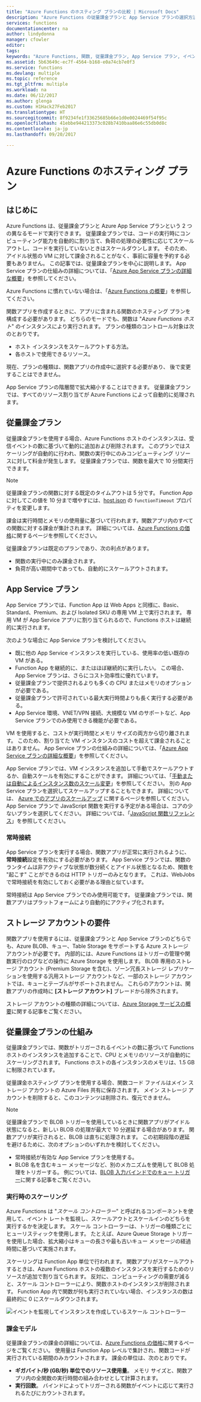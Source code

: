 ```yaml
---
title: "Azure Functions のホスティング プランの比較 | Microsoft Docs"
description: "Azure Functions の従量課金プランと App Service プランの選択方法について説明します。"
services: functions
documentationcenter: na
author: lindydonna
manager: cfowler
editor: 
tags: 
keywords: "Azure Functions, 関数, 従量課金プラン, App Service プラン, イベント処理, webhook, 動的コンピューティング, サーバーレス アーキテクチャ"
ms.assetid: 5b63649c-ec7f-4564-b168-e0a74cb7e0f3
ms.service: functions
ms.devlang: multiple
ms.topic: reference
ms.tgt_pltfrm: multiple
ms.workload: na
ms.date: 06/12/2017
ms.author: glenga
ms.custom: H1Hack27Feb2017
ms.translationtype: HT
ms.sourcegitcommit: 8f9234fe1f33625685b66e1d0e0024469f54f95c
ms.openlocfilehash: 41ebbe944213373c028b7410baa86e6c55db0d8c
ms.contentlocale: ja-jp
ms.lasthandoff: 09/20/2017

---
```

# <a name="azure-functions-hosting-plans-comparison"></a>Azure Functions のホスティング プラン

## <a name="introduction"></a>はじめに

Azure Functions は、従量課金プランと Azure App Service プランという 2 つの異なるモードで実行できます。 従量課金プランでは、コードの実行時にコンピューティング能力を自動的に割り当て、負荷の処理の必要性に応じてスケールアウトし、コードを実行していないときはスケールダウンします。 そのため、アイドル状態の VM に対して課金されることがなく、事前に容量を予約する必要もありません。 この記事では、従量課金プランを中心に説明します。 App Service プランの仕組みの詳細については、「[Azure App Service プランの詳細な概要](../app-service/azure-web-sites-web-hosting-plans-in-depth-overview.md)」を参照してください。 

Azure Functions に慣れていない場合は、「[Azure Functions の概要](functions-overview.md)」を参照してください。

関数アプリを作成するときに、アプリに含まれる関数のホスティング プランを構成する必要があります。 どちらのモードでも、関数は "*Azure Functions ホスト*" のインスタンスにより実行されます。 プランの種類のコントロール対象は次のとおりです。

* ホスト インスタンスをスケールアウトする方法。
* 各ホストで使用できるリソース。

現在、プランの種類は、関数アプリの作成中に選択する必要があり、 後で変更することはできません。 

App Service プランの階層間で拡大縮小することはできます。 従量課金プランでは、すべてのリソース割り当てが Azure Functions によって自動的に処理されます。

## <a name="consumption-plan"></a>従量課金プラン

従量課金プランを使用する場合、Azure Functions ホストのインスタンスは、受信イベントの数に基づいて動的に追加および削除されます。 このプランではスケーリングが自動的に行われ、関数の実行中にのみコンピューティング リソースに対して料金が発生します。 従量課金プランでは、関数を最大で 10 分間実行できます。 

> [!NOTE]
> 従量課金プランの関数に対する既定のタイムアウトは 5 分です。 Function App に対してこの値を 10 分まで増やすには、[host.json](https://github.com/Azure/azure-webjobs-sdk-script/wiki/host.json) の `functionTimeout` プロパティを変更します。

課金は実行時間とメモリの使用量に基づいて行われます。関数アプリ内のすべての関数に対する課金が集計されます。 詳細については、[Azure Functions の価格]に関するページを参照してください。

従量課金プランは既定のプランであり、次の利点があります。
- 関数の実行中にのみ課金されます。
- 負荷が高い期間中であっても、自動的にスケールアウトされます。

## <a name="app-service-plan"></a>App Service プラン

App Service プランでは、Function App は Web Apps と同様に、Basic、Standard、Premium、および Isolated SKU の専用 VM 上で実行されます。 専用 VM が App Service アプリに割り当てられるので、Functions ホストは継続的に実行されます。

次のような場合に App Service プランを検討してください。
- 既に他の App Service インスタンスを実行している、使用率の低い既存の VM がある。
- Function App を継続的に、またはほぼ継続的に実行したい。 この場合、App Service プランは、さらにコスト効率性に優れています。
- 従量課金プランで提供されるよりも多くの CPU またはメモリのオプションが必要である。
- 従量課金プランで許可されている最大実行時間よりも長く実行する必要がある。
- App Service 環境、VNET/VPN 接続、大規模な VM のサポートなど、App Service プランでのみ使用できる機能が必要である。 

VM を使用すると、コストが実行時間とメモリ サイズの両方から切り離されます。 このため、割り当てた VM インスタンスのコストを超えて課金されることはありません。 App Service プランの仕組みの詳細については、「[Azure App Service プランの詳細な概要](../app-service/azure-web-sites-web-hosting-plans-in-depth-overview.md)」を参照してください。 

App Service プランでは、VM インスタンスを追加して手動でスケールアウトするか、自動スケールを有効にすることができます。 詳細については、「[手動または自動によるインスタンス数のスケール変更](../monitoring-and-diagnostics/insights-how-to-scale.md?toc=%2fazure%2fapp-service-web%2ftoc.json)」を参照してください。 別の App Service プランを選択してスケールアップすることもできます。 詳細については、 [Azure でのアプリのスケールアップ](../app-service/web-sites-scale.md) に関するページを参照してください。 App Service プランで JavaScript 関数を実行する予定がある場合は、コアの少ないプランを選択してください。 詳細については、「[JavaScript 関数リファレンス](functions-reference-node.md#choose-single-core-app-service-plans)」を参照してください。  

<!-- Note: the portal links to this section via fwlink https://go.microsoft.com/fwlink/?linkid=830855 --> 
<a name="always-on"></a>
### 常時接続

App Service プランを実行する場合、関数アプリが正常に実行されるように、**常時接続**設定を有効にする必要があります。 App Service プランでは、関数のランタイムは非アクティブな状態が数分続くとアイドル状態となるため、関数を "起こす" ことができるのは HTTP トリガーのみとなります。 これは、WebJobs で常時接続を有効にしておく必要がある理由と似ています。 

常時接続は App Service プランでのみ使用可能です。 従量課金プランでは、関数アプリはプラットフォームにより自動的にアクティブ化されます。

## <a name="storage-account-requirements"></a>ストレージ アカウントの要件

関数アプリを使用するには、従量課金プランと App Service プランのどちらでも、Azure BLOB、キュー、Table Storage をサポートする Azure ストレージ アカウントが必要です。 内部的には、Azure Functions はトリガーの管理や関数実行のログなどの操作に Azure Storage を使用します。 BLOB 専用のストレージ アカウント (Premium Storage を含む)、ゾーン冗長ストレージ レプリケーションを使用する汎用ストレージ アカウントなど、一部のストレージ アカウントでは、キューとテーブルがサポートされません。 これらのアカウントは、関数アプリの作成時に **[ストレージ アカウント]** ブレードから除外されます。

ストレージ アカウントの種類の詳細については、[Azure Storage サービスの概要](../storage/common/storage-introduction.md#introducing-the-azure-storage-services)に関する記事をご覧ください。

## <a name="how-the-consumption-plan-works"></a>従量課金プランの仕組み

従量課金プランでは、関数がトリガーされるイベントの数に基づいて Functions ホストのインスタンスを追加することで、CPU とメモリのリソースが自動的にスケーリングされます。 Functions ホストの各インスタンスのメモリは、1.5 GB に制限されています。

従量課金ホスティング プランを使用する場合、関数コード ファイルはメイン ストレージ アカウントの Azure Files 共有に保存されます。 メイン ストレージ アカウントを削除すると、このコンテンツは削除され、復元できません。

> [!NOTE]
> 従量課金プランで BLOB トリガーを使用しているときに関数アプリがアイドル状態になると、新しい BLOB の処理が最大で 10 分遅延する場合があります。 関数アプリが実行されると、BLOB は直ちに処理されます。 この初期段階の遅延を避けるために、次のオプションのいずれかを検討してください。
> - 常時接続が有効な App Service プランを使用する。
> - BLOB 名を含むキュー メッセージなど、別のメカニズムを使用して BLOB 処理をトリガーする。 例については、[BLOB 入力バインドでのキュー トリガー](functions-bindings-storage-blob.md#input-sample)に関する記事をご覧ください。

### <a name="runtime-scaling"></a>実行時のスケーリング

Azure Functions は "*スケール コントローラー*" と呼ばれるコンポーネントを使用して、イベント レートを監視し、スケールアウトとスケールインのどちらを実行するかを決定します。 スケール コントローラーは、トリガーの種類ごとにヒューリスティックを使用します。 たとえば、Azure Queue Storage トリガーを使用した場合、拡大縮小はキューの長さや最も古いキュー メッセージの経過時間に基づいて実施されます。

スケーリングは Function App 単位で行われます。 関数アプリがスケールアウトするときは、Azure Functions ホストの複数のインスタンスを実行するためのリソースが追加で割り当てられます。 反対に、コンピューティングの需要が減ると、スケール コントローラーにより、関数ホストのインスタンスが削除されます。 Function App 内で関数が何も実行されていない場合、インスタンスの数は最終的に 0 にスケールダウンされます。

![イベントを監視してインスタンスを作成しているスケール コントローラー](./media/functions-scale/central-listener.png)

### <a name="billing-model"></a>課金モデル

従量課金プランの課金の詳細については、[Azure Functions の価格]に関するページをご覧ください。 使用量は Function App レベルで集計され、関数コードが実行されている期間のみカウントされます。 課金の単位は、次のとおりです。 
* **ギガバイト/秒 (GB/秒) 単位でのリソース使用量**。 メモリ サイズと、関数アプリ内の全関数の実行時間の組み合わせとして計算されます。 
* **実行回数**。 バインドによってトリガーされる関数がイベントに応じて実行されるたびにカウントされます。

[Azure Functions の価格]: https://azure.microsoft.com/pricing/details/functions

